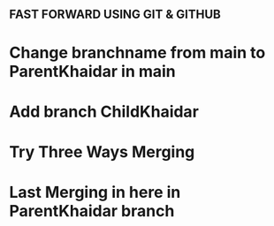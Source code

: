 ## FAST FORWARD USING GIT & GITHUB

# Change branchname from main to ParentKhaidar in main

# Add branch ChildKhaidar

# Try Three Ways Merging

# Last Merging in here in ParentKhaidar branch